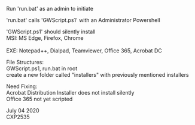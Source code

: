 Run 'run.bat' as an admin to initiate

'run.bat' calls 'GWScript.ps1' with an Administrator Powershell

'GWScript.ps1' should silently install
<br>
MSI: MS Edge, Firefox, Chrome	
<br>
EXE: Notepad++, Dialpad, Teamviewer, Office 365, Acrobat DC	

File Structures:
	<br>GWScript.ps1, run.bat in root
	<br>create a new folder called "installers" with previously mentioned installers

Need Fixing: 
	<br>Acrobat Distribution Installer does not install silently
	<br>Office 365 not yet scripted

July 04 2020
	<br>CXP2535
